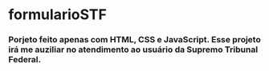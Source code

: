 # formularioSTF
### Porjeto feito apenas com HTML, CSS e JavaScript. Esse projeto irá me auziliar no atendimento ao usuário da Supremo Tribunal Federal.

